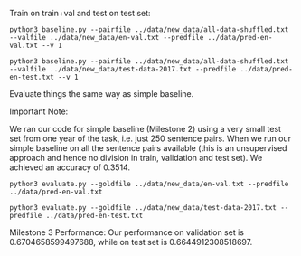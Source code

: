 Train on train+val and test on test set:

`python3 baseline.py --pairfile ../data/new_data/all-data-shuffled.txt --valfile ../data/new_data/en-val.txt --predfile ../data/pred-en-val.txt --v 1`

`python3 baseline.py --pairfile ../data/new_data/all-data-shuffled.txt --valfile ../data/new_data/test-data-2017.txt --predfile ../data/pred-en-test.txt --v 1`


Evaluate things the same way as simple baseline.

Important Note: 

We ran our code for simple baseline (Milestone 2) using a very small test set from one year of the task, i.e. just 250 sentence pairs. When we run our simple baseline on all the sentence pairs available (this is an unsupervised approach and hence no division in train, validation and test set). We achieved an accuracy of 0.3514. 

`python3 evaluate.py --goldfile ../data/new_data/en-val.txt --predfile ../data/pred-en-val.txt`

`python3 evaluate.py --goldfile ../data/new_data/test-data-2017.txt --predfile ../data/pred-en-test.txt`

Milestone 3 Performance:
Our performance on validation set is 0.6704658599497688, while on test set is 0.6644912308518697.
